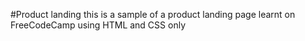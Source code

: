 #Product landing
this is a sample of a product landing page learnt on FreeCodeCamp using HTML and CSS only